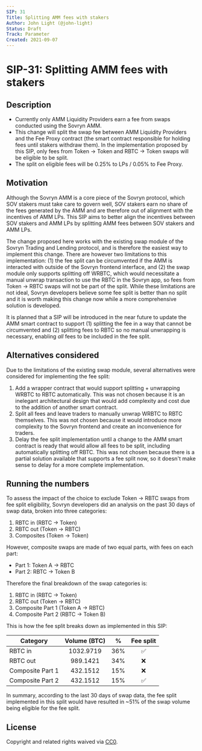 ```yaml
---
SIP: 31
Title: Splitting AMM fees with stakers
Author: John Light (@john-light)
Status: Draft
Track: Parameter
Created: 2021-09-07
---
```


# SIP-31: Splitting AMM fees with stakers

## Description

- Currently only AMM Liquidity Providers earn a fee from swaps conducted using the Sovryn AMM.  
- This change will split the swap fee between AMM Liquidity Providers and the Fee Proxy contract (the smart contract responsible for holding fees until stakers withdraw them). In the implementation proposed by this SIP, only fees from Token -> Token and RBTC -> Token swaps will be eligible to be split.  
- The split on eligible fees will be 0.25% to LPs / 0.05% to Fee Proxy.  

## Motivation

Although the Sovryn AMM is a core piece of the Sovryn protocol, which SOV stakers must take care to govern well, SOV stakers earn no share of the fees generated by the AMM and are therefore out of alignment with the incentives of AMM LPs. This SIP aims to better align the incentives between SOV stakers and AMM LPs by splitting AMM fees between SOV stakers and AMM LPs.

The change proposed here works with the existing swap module of the Sovryn Trading and Lending protocol, and is therefore the easiest way to implement this change. There are however two limitations to this implementation: (1) the fee split can be circumvented if the AMM is interacted with outside of the Sovryn frontend interface, and (2) the swap module only supports splitting off WRBTC, which would necessitate a manual unwrap transaction to use the RBTC in the Sovryn app, so fees from Token -> RBTC swaps will not be part of the split. While these limitations are not ideal, Sovryn developers believe some fee split is better than no split and it is worth making this change now while a more comprehensive solution is developed.

It is planned that a SIP will be introduced in the near future to update the AMM smart contract to support (1) splitting the fee in a way that cannot be circumvented and (2) splitting fees to RBTC so no manual unwrapping is necessary, enabling _all_ fees to be included in the fee split.

## Alternatives considered

Due to the limitations of the existing swap module, several alternatives were considered for implementing the fee split:
1. Add a wrapper contract that would support splitting + unwrapping WRBTC to RBTC automatically. This was not chosen because it is an inelegant architectural design that would add complexity and cost due to the addition of another smart contract.  
2. Split all fees and leave traders to manually unwrap WRBTC to RBTC themselves. This was not chosen because it would introduce more complexity to the Sovryn frontend and create an inconvenience for traders.  
3. Delay the fee split implementation until a change to the AMM smart contract is ready that would allow all fees to be split, including automatically splitting off RBTC. This was not chosen because there is a partial solution available that supports a fee split now, so it doesn't make sense to delay for a more complete implementation.  

## Running the numbers

To assess the impact of the choice to exclude Token -> RBTC swaps from fee split eligibility, Sovryn developers did an analysis on the past 30 days of swap data, broken into three categories:  

1. RBTC in (RBTC -> Token)  
2. RBTC out (Token -> RBTC)  
3. Composites (Token -> Token)  

However, composite swaps are made of two equal parts, with fees on each part:

- Part 1: Token A -> RBTC  
- Part 2: RBTC -> Token B  

Therefore the final breakdown of the swap categories is:

1. RBTC in (RBTC -> Token)  
2. RBTC out (Token -> RBTC)  
3. Composite Part 1 (Token A -> RBTC)  
4. Composite Part 2 (RBTC -> Token B)

This is how the fee split breaks down as implemented in this SIP:

|	Category          | Volume (BTC) | %   | Fee split  |
| ----------------- |:------------:|:---:|:----------:|
| RBTC in           |	1032.9719    | 36% | ✅         |
| RBTC out          |	989.1421     | 34% | ❌         |
| Composite Part 1  |	432.1512     | 15% | ❌         |
| Composite Part 2  |	432.1512     | 15% | ✅         |

In summary, according to the last 30 days of swap data, the fee split implemented in this split would have resulted in ~51% of the swap volume being eligible for the fee split.

## License
Copyright and related rights waived via [CC0](https://creativecommons.org/publicdomain/zero/1.0/).
